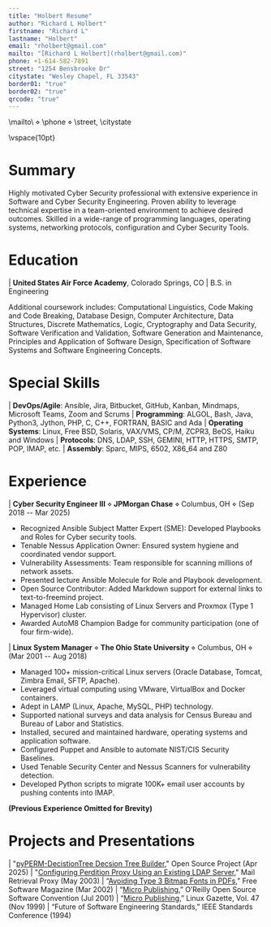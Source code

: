 ```yaml
---
title: "Holbert Resume"
author: "Richard L Holbert"
firstname: "Richard L"
lastname: "Holbert"
email: "rholbert@gmail.com"
mailto: "[Richard L Holbert](rholbert@gmail.com)"
phone: +1-614-582-7891
street: "1254 Bensbrooke Dr"
citystate: "Wesley Chapel, FL 33543"
border01: "true"
border02: "true"
qrcode: "true"
---
```


\mailto\ $\diamond$ \phone$~$$\diamond$ \street\, \citystate

\vspace{10pt}

# Summary

Highly motivated Cyber Security professional with extensive experience in Software and Cyber Security Engineering.
Proven ability to leverage technical expertise in a team-oriented environment to achieve desired outcomes.
Skilled in a wide-range of programming languages, operating systems, networking protocols, configuration and Cyber Security Tools.

# Education

| **United States Air Force Academy**, Colorado Springs, CO
| B.S. in Engineering

Additional coursework includes: Computational Linguistics, Code Making and Code Breaking, Database Design,
Computer Architecture, Data Structures, Discrete Mathematics, Logic, Cryptography and Data Security,
Software Verification and Validation, Software Generation and Maintenance, Principles and Application of Software
Design, Specification of Software Systems and Software Engineering Concepts.

# Special Skills

| **DevOps/Agile**: Ansible, Jira, Bitbucket, GitHub, Kanban, Mindmaps, Microsoft Teams, Zoom and Scrums
| **Programming**: ALGOL, Bash, Java, Python3, Jython, PHP, C, C++, FORTRAN, BASIC and Ada
| **Operating Systems**: Linux, Free BSD, Solaris, VAX/VMS, CP/M, ZCPR3, BeOS, Haiku and Windows
| **Protocols**: DNS, LDAP, SSH, GEMINI, HTTP, HTTPS, SMTP, POP, IMAP, etc.
| **Assembly**: Sparc, MIPS, 6502, X86_64 and Z80

# Experience

| **Cyber Security Engineer III** $\diamond$ **JPMorgan Chase** $\diamond$ Columbus, OH $\diamond$ (Sep 2018 -- Mar 2025)

* Recognized Ansible Subject Matter Expert (SME): Developed Playbooks and Roles for Cyber security tools.
* Tenable Nessus Application Owner: Ensured system hygiene and coordinated vendor support.
* Vulnerability Assessments: Team responsible for scanning millions of network assets.
* Presented lecture Ansible Molecule for Role and Playbook development.
* Open Source Contributor: Added Markdown support for external links to text-to-freemind project.
* Managed Home Lab consisting of Linux Servers and Proxmox (Type 1 Hypervisor) cluster.
* Awarded AutoM8 Champion Badge for community participation (one of four firm-wide).

| **Linux System Manager**  $\diamond$  **The Ohio State University** $\diamond$ Columbus, OH $\diamond$ (Mar 2001 -- Aug 2018)

* Managed 100+ mission-critical Linux servers (Oracle Database, Tomcat, Zimbra Email, SFTP, Apache).
* Leveraged virtual computing using VMware, VirtualBox and Docker containers.
* Adept in LAMP (Linux, Apache, MySQL, PHP) technology.
* Supported national surveys and data analysis for Census Bureau and Bureau of Labor and Statistics.
* Installed, secured and maintained hardware, operating systems and application software.
* Configured Puppet and Ansible to automate NIST/CIS Security Baselines.
* Used Tenable Security Center and Nessus Scanners for vulnerability detection.
* Developed Python scripts to migrate 100K+ email user accounts by pushing contents into IMAP.

**(Previous Experience Omitted for Brevity)**

# Projects and Presentations

| "[pyPERM-DecistionTree Decsion Tree Builder](https://github.com/buckeye43210/pyPERM-DecisionTree)," Open Source Project (Apr 2025)
| "[Configuring Perdition Proxy Using an Existing LDAP Server](http://horms.net/projects/perdition/docs/perdition_ldap.pdf)," Mail Retrieval Proxy (May 2003)
| “[Avoiding Type 3 Bitmap Fonts in PDFs](http://www.free-soft.org/FSM/english/issue03/rick.pdf),” Free Software Magazine (Mar 2002)
| “[Micro Publishing](http://conferences.oreillynet.com/cs/os2001/view/e_sess/1483),” O’Reilly Open Source Software Convention (Jul 2001)
| “[Micro Publishing](https://web.archive.org/web/20070209105925/http://www.linuxgazette.net/issue47/nielsen.html),” Linux Gazette, Vol. 47 (Nov 1999)
| “Future of Software Engineering Standards,” IEEE Standards Conference (1994)
